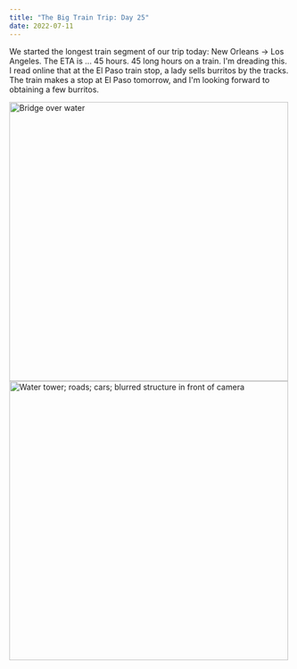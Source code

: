 ```yaml
---
title: "The Big Train Trip: Day 25"
date: 2022-07-11
---
```


We started the longest train segment of our trip today: New Orleans -> Los Angeles. The ETA is ... 45 hours. 45 long hours on a train. I'm dreading this. I read online that at the El Paso train stop, a lady sells burritos by the tracks. The train makes a stop at El Paso tomorrow, and I'm looking forward to obtaining a few burritos.

<img src="/github-pages-with-jekyll/docs/assets/images/day25_bridge.jpg" alt="Bridge over water" width="500"/>

<img src="/github-pages-with-jekyll/docs/assets/images/day25_random.jpg" alt="Water tower; roads; cars; blurred structure in front of camera" width="500"/>
